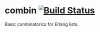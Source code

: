 # combin [![Build Status](https://travis-ci.org/joergen7/combin.svg?branch=master)](https://travis-ci.org/joergen7/combin)

Basic combinatorics for Erlang lists.
